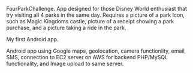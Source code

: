 FourParkChallenge.  App designed for those Disney World enthusiast that try visiting all 4 parks in the same day. Requires a picture of a park Icon, such as Magic Kingdoms castle, 
picture of a receipt showing a park purchase, and a picture taking a ride in the park.

My first Android app. 

Android app using Google maps, geolocation, camera functionlity, email, SMS, connection to EC2 server on AWS for backend PHP/MySQL functionality, and Image upload to same server. 
